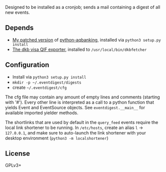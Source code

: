 Designed to be installed as a cronjob; sends a mail containing a digest of all new events.

Depends
-------

 - [My patched version](https://github.com/mic-e/python-aqbanking) of [python-aqbanking](https://github.com/emdete/python-aqbanking), installed via `python3 setup.py install`
 - [The dkb visa QIF exporter](https://github.com/hoffie/dkb-visa), installed to `/usr/local/bin/dkbfetcher`

Configuration
-------------

 - Install via `python3 setup.py install`
 - `mkdir -p ~/.eventdigest/digests`
 - create `~/.eventdigest/cfg`

The cfg file may contain any amount of empty lines and comments (starting with '#').
Every other line is interpreted as a call to a python function that yields Event and EventSource objects.
See `eventdigest.__main__` for available imported yielder methods.

The shortlinks that are used by default in the `query_feed` events require the local link shortener to be running.
In `/etc/hosts`, create an alias `l` -> `127.0.0.1`, and make sure to auto-launch the link shortener with your
desktop environment (`python3 -m localshortener`)

License
-------

GPLv3+
